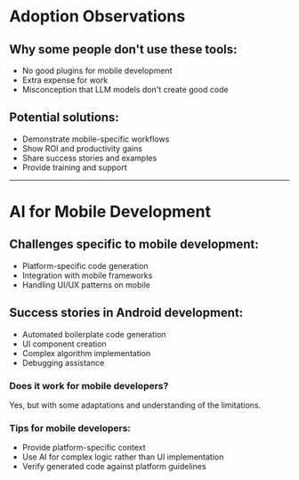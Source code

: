 # Adoption Observations

<div class="grid grid-cols-2 gap-4">
<div>

## Why some people don't use these tools:

- No good plugins for mobile development
- Extra expense for work
- Misconception that LLM models don't create good code

</div>
<div>

## Potential solutions:

- Demonstrate mobile-specific workflows
- Show ROI and productivity gains
- Share success stories and examples
- Provide training and support

</div>
</div>

<!--
This slide examines barriers to adoption and offers practical solutions to overcome these challenges, based on the presenter's observations.
-->

---

# AI for Mobile Development

<div class="grid grid-cols-2 gap-4">
<div>

## Challenges specific to mobile development:

- Platform-specific code generation
- Integration with mobile frameworks
- Handling UI/UX patterns on mobile

</div>
<div>

## Success stories in Android development:

- Automated boilerplate code generation
- UI component creation
- Complex algorithm implementation
- Debugging assistance

</div>
</div>

<div class="mt-4">
  <h3>Does it work for mobile developers?</h3>
  <p>Yes, but with some adaptations and understanding of the limitations.</p>
  
  <h3>Tips for mobile developers:</h3>
  <ul>
    <li>Provide platform-specific context</li>
    <li>Use AI for complex logic rather than UI implementation</li>
    <li>Verify generated code against platform guidelines</li>
  </ul>
</div>

<!--
This slide addresses the specific concerns of mobile developers and provides targeted advice for this audience, highlighting both challenges and success stories.
-->
